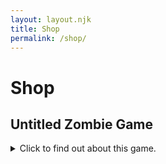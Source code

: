 ```yaml
---
layout: layout.njk
title: Shop
permalink: /shop/
---
```


# Shop

## Untitled Zombie Game
<details>
  <summary>Click to find out about this game.</summary>


This Game is currently a work in progress, So There is no preview yet.

### Brief Description
A fast-paced shooter where you battle endless waves of zombies across diverse environments, with dynamic challenges and upgrades to keep the action intense.

### Purchase
If you want to purchase the game, Contact me!

### Leave a Review
If you want to leave a Review to be displayed here, Contact me!

### Details:
- **Price**: 5$ * (United States)
- **Supported Platforms**: Windows, Linux and Android.

(These are the only details that i can confirm, the rest will be put out on the release of the game). 
</details>
